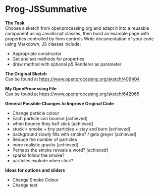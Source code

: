 # Prog-JSSummative

<b> The Task </b><br>
Choose a sketch from openprocessing.org and adapt it into a reusable component using JavaScript classes, then build an example page with properties controlled by form controls Write documentation of your code using Markdown, JS classes include:
<ul>
<li>Appropriate constructor </li>
<li>Get and set methods for properties </li>
<li> draw method with optional p5.Renderer as parameter </li>
</ul>

<b> The Original Sketch </b> <br>
Can be found at https://www.openprocessing.org/sketch/409404
<br>

<b> My OpenProcessing File </b> <br>
Can be found at https://www.openprocessing.org/sketch/642965
<br>

<b> General Possible Changes to Improve Original Code </b>
<ul>
  <li> Change particle colour</li>
  <li> Each particle can bounce [achieved] </li>
  <li> when bounce they half stick  [achieved] </li>
  <li> stuck = smoke + tiny particles + stay and burn [achieved]  </li>
  <li> background slowly fills with smoke? / gets greyer [achieved]</li>
  <li> Reduce the number of particles </li>
  <li> more realistic gravity [achieved] </li>
  <li> Perhaps the smoke reveals a word? [achieved]</li>
  <li> sparks follow the smoke? </li>
  <li> particles explode when stick? </li>
</ul>
<b> Ideas for options and sliders</b>
<ul>
  <li> Change Smoke Colour </li>
  <li> Change text </li>
  <li< Change particle colour? </li>
</ul>
